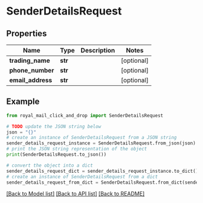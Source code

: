# SenderDetailsRequest


## Properties

Name | Type | Description | Notes
------------ | ------------- | ------------- | -------------
**trading_name** | **str** |  | [optional] 
**phone_number** | **str** |  | [optional] 
**email_address** | **str** |  | [optional] 

## Example

```python
from royal_mail_click_and_drop import SenderDetailsRequest

# TODO update the JSON string below
json = "{}"
# create an instance of SenderDetailsRequest from a JSON string
sender_details_request_instance = SenderDetailsRequest.from_json(json)
# print the JSON string representation of the object
print(SenderDetailsRequest.to_json())

# convert the object into a dict
sender_details_request_dict = sender_details_request_instance.to_dict()
# create an instance of SenderDetailsRequest from a dict
sender_details_request_from_dict = SenderDetailsRequest.from_dict(sender_details_request_dict)
```
[[Back to Model list]](../README.md#documentation-for-models) [[Back to API list]](../README.md#documentation-for-api-endpoints) [[Back to README]](../README.md)


